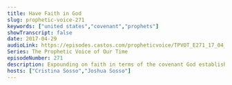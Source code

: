 ```yaml
---
title: Have Faith in God
slug: prophetic-voice-271
keywords: ["united states","covenant","prophets"]
showTranscript: false
date: 2017-04-29
audioLink: https://episodes.castos.com/propheticvoice/TPVOT_E271_17_04_29-30_Have_Faith_in_God.mp3
Series: The Prophetic Voice of Our Time
episodeNumber: 271
description: Expounding on faith in terms of the covenant God established with us, let us allow God to make His move in the nations and in our personal lives.
hosts: ["Cristina Sosso","Joshua Sosso"]
---
```

